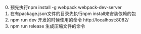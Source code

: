 0. 预先执行npm install -g webpack webpack-dev-server
1. 在有package.json文件的目录先执行npm install来安装依赖的包
2. npm run dev 开发的时候使用的命令
   http://localhost:8082/
3. npm run release 生成压缩文件的命令